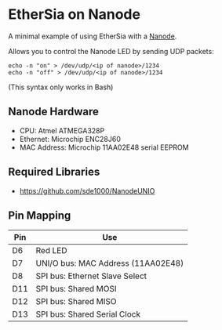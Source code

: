 EtherSia on Nanode
==================

A minimal example of using EtherSia with a [Nanode].

Allows you to control the Nanode LED by sending UDP packets:

```
echo -n "on" > /dev/udp/<ip of nanode>/1234
echo -n "off" > /dev/udp/<ip of nanode>/1234
```

(This syntax only works in Bash)


Nanode Hardware
---------------

* CPU: Atmel ATMEGA328P
* Ethernet: Microchip ENC28J60
* MAC Address: Microchip 11AA02E48 serial EEPROM


Required Libraries
------------------

* https://github.com/sde1000/NanodeUNIO


Pin Mapping
-----------

| Pin | Use                                |
|-----|------------------------------------|
| D6  | Red LED                            |
| D7  | UNI/O bus: MAC Address (11AA02E48) |
| D8  | SPI bus: Ethernet Slave Select     |
| D11 | SPI bus: Shared MOSI               |
| D12 | SPI bus: Shared MISO               |
| D13 | SPI bus: Shared Serial Clock       |


[Nanode]:  http://www.nanode.eu/
